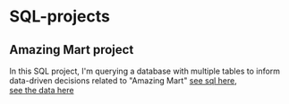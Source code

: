 # SQL-projects

## Amazing Mart project
In this SQL project, I'm querying a database with multiple tables
to inform data-driven decisions related to "Amazing Mart"
[see sql here](https://github.com/shellypringle/SQL-projects/blob/main/amazingmart.sql),  
[see the data here](https://github.com/shellypringle/SQL-projects/files/9483196/P1-AmazingMartEU2.csv)
